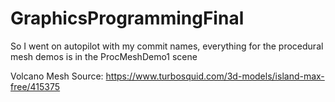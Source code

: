 # GraphicsProgrammingFinal

So I went on autopilot with my commit names, everything for the procedural mesh demos is in the ProcMeshDemo1 scene


Volcano Mesh Source:
https://www.turbosquid.com/3d-models/island-max-free/415375